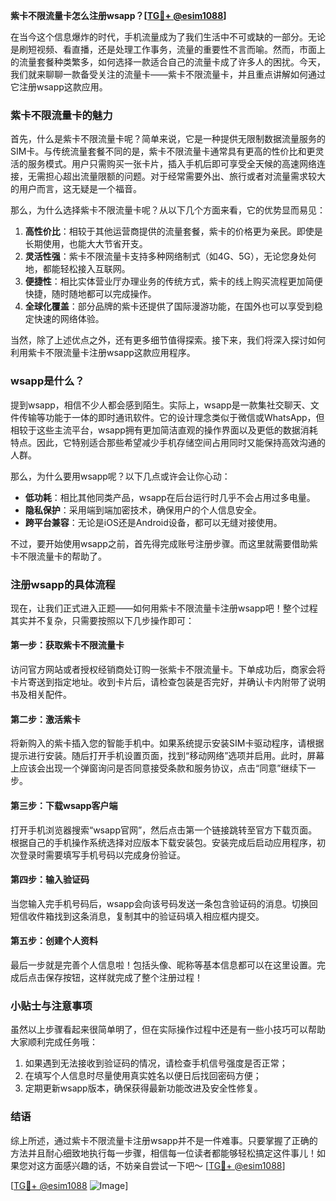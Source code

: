**紫卡不限流量卡怎么注册wsapp？[[TG💪+ @esim1088](https://t.me/s/esim1088)]**

在当今这个信息爆炸的时代，手机流量成为了我们生活中不可或缺的一部分。无论是刷短视频、看直播，还是处理工作事务，流量的重要性不言而喻。然而，市面上的流量套餐种类繁多，如何选择一款适合自己的流量卡成了许多人的困扰。今天，我们就来聊聊一款备受关注的流量卡——紫卡不限流量卡，并且重点讲解如何通过它注册wsapp这款应用。

### 紫卡不限流量卡的魅力

首先，什么是紫卡不限流量卡呢？简单来说，它是一种提供无限制数据流量服务的SIM卡。与传统流量套餐不同的是，紫卡不限流量卡通常具有更高的性价比和更灵活的服务模式。用户只需购买一张卡片，插入手机后即可享受全天候的高速网络连接，无需担心超出流量限额的问题。对于经常需要外出、旅行或者对流量需求较大的用户而言，这无疑是一个福音。

那么，为什么选择紫卡不限流量卡呢？从以下几个方面来看，它的优势显而易见：

1. **高性价比**：相较于其他运营商提供的流量套餐，紫卡的价格更为亲民。即使是长期使用，也能大大节省开支。
2. **灵活性强**：紫卡不限流量卡支持多种网络制式（如4G、5G），无论您身处何地，都能轻松接入互联网。
3. **便捷性**：相比实体营业厅办理业务的传统方式，紫卡的线上购买流程更加简便快捷，随时随地都可以完成操作。
4. **全球化覆盖**：部分品牌的紫卡还提供了国际漫游功能，在国外也可以享受到稳定快速的网络体验。

当然，除了上述优点之外，还有更多细节值得探索。接下来，我们将深入探讨如何利用紫卡不限流量卡注册wsapp这款应用程序。

### wsapp是什么？

提到wsapp，相信不少人都会感到陌生。实际上，wsapp是一款集社交聊天、文件传输等功能于一体的即时通讯软件。它的设计理念类似于微信或WhatsApp，但相较于这些主流平台，wsapp拥有更加简洁直观的操作界面以及更低的数据消耗特点。因此，它特别适合那些希望减少手机存储空间占用同时又能保持高效沟通的人群。

那么，为什么要用wsapp呢？以下几点或许会让你心动：
- **低功耗**：相比其他同类产品，wsapp在后台运行时几乎不会占用过多电量。
- **隐私保护**：采用端到端加密技术，确保用户的个人信息安全。
- **跨平台兼容**：无论是iOS还是Android设备，都可以无缝对接使用。

不过，要开始使用wsapp之前，首先得完成账号注册步骤。而这里就需要借助紫卡不限流量卡的帮助了。

### 注册wsapp的具体流程

现在，让我们正式进入正题——如何用紫卡不限流量卡注册wsapp吧！整个过程其实并不复杂，只需要按照以下几步操作即可：

#### 第一步：获取紫卡不限流量卡
访问官方网站或者授权经销商处订购一张紫卡不限流量卡。下单成功后，商家会将卡片寄送到指定地址。收到卡片后，请检查包装是否完好，并确认卡内附带了说明书及相关配件。

#### 第二步：激活紫卡
将新购入的紫卡插入您的智能手机中。如果系统提示安装SIM卡驱动程序，请根据提示进行安装。随后打开手机设置页面，找到“移动网络”选项并启用。此时，屏幕上应该会出现一个弹窗询问是否同意接受条款和服务协议，点击“同意”继续下一步。

#### 第三步：下载wsapp客户端
打开手机浏览器搜索“wsapp官网”，然后点击第一个链接跳转至官方下载页面。根据自己的手机操作系统选择对应版本下载安装包。安装完成后启动应用程序，初次登录时需要填写手机号码以完成身份验证。

#### 第四步：输入验证码
当您输入完手机号码后，wsapp会向该号码发送一条包含验证码的消息。切换回短信收件箱找到这条消息，复制其中的验证码填入相应框内提交。

#### 第五步：创建个人资料
最后一步就是完善个人信息啦！包括头像、昵称等基本信息都可以在这里设置。完成后点击保存按钮，这样就完成了整个注册过程！

### 小贴士与注意事项

虽然以上步骤看起来很简单明了，但在实际操作过程中还是有一些小技巧可以帮助大家顺利完成任务哦：

1. 如果遇到无法接收到验证码的情况，请检查手机信号强度是否正常；
2. 在填写个人信息时尽量使用真实姓名以便日后找回密码方便；
3. 定期更新wsapp版本，确保获得最新功能改进及安全性修复。

### 结语

综上所述，通过紫卡不限流量卡注册wsapp并不是一件难事。只要掌握了正确的方法并且耐心细致地执行每一步骤，相信每一位读者都能够轻松搞定这件事儿！如果您对这方面感兴趣的话，不妨亲自尝试一下吧～ [[TG💪+ @esim1088](https://t.me/s/esim1088)]

[[TG💪+ @esim1088](https://t.me/s/esim1088) ![Image](https://i.postimg.cc/4NQfJmqS/Snipaste-2025-05-13-00-14-12.png)]